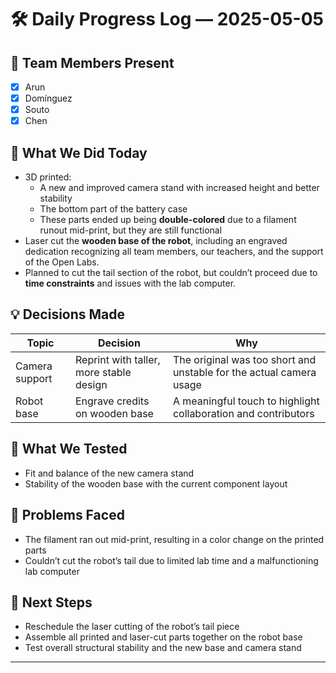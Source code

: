 # 🛠️ Daily Progress Log — 2025-05-05

## 👥 Team Members Present
- [x] Arun  
- [x] Domínguez  
- [x] Souto  
- [x] Chen  

## 🎯 What We Did Today
- 3D printed:  
  - A new and improved camera stand with increased height and better stability  
  - The bottom part of the battery case  
  - These parts ended up being **double-colored** due to a filament runout mid-print, but they are still functional  
- Laser cut the **wooden base of the robot**, including an engraved dedication recognizing all team members, our teachers, and the support of the Open Labs.  
- Planned to cut the tail section of the robot, but couldn’t proceed due to **time constraints** and issues with the lab computer.

## 💡 Decisions Made
| Topic              | Decision                                     | Why                                                                 |
|--------------------|----------------------------------------------|----------------------------------------------------------------------|
| Camera support     | Reprint with taller, more stable design      | The original was too short and unstable for the actual camera usage |
| Robot base         | Engrave credits on wooden base               | A meaningful touch to highlight collaboration and contributors      |

## 🧪 What We Tested
- Fit and balance of the new camera stand  
- Stability of the wooden base with the current component layout

## 🔧 Problems Faced
- The filament ran out mid-print, resulting in a color change on the printed parts  
- Couldn’t cut the robot’s tail due to limited lab time and a malfunctioning lab computer

## 📌 Next Steps
- Reschedule the laser cutting of the robot’s tail piece  
- Assemble all printed and laser-cut parts together on the robot base  
- Test overall structural stability and the new base and camera stand  

---
